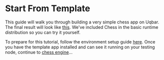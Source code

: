 # Start From Template

This guide will walk you through building a very simple chess app on Uqbar.
The final result will look like [this](https://github.com/uqbar-dao/uqbar/tree/main/modules/chess).
We've included Chess in the basic runtime distribution so you can try it yourself.

To prepare for this tutorial, follow the environment setup guide [here](../my_first_app/chapter_1.md).
Once you have the template app installed and can see it running on your testing node, continue to [chess engine](./chess_engine.md)...
